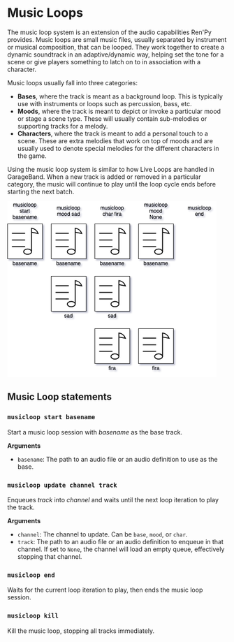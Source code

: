 # Music Loops

The music loop system is an extension of the audio capabilities Ren'Py provides. Music loops are small music files, usually separated by instrument or musical composition, that can be looped. They work together to create a dynamic soundtrack in an adaptive/dynamic way, helping set the tone for a scene or give players something to latch on to in association with a character.

Music loops usually fall into three categories:

- **Bases**, where the track is meant as a background loop. This is typically use with instruments or loops such as percussion, bass, etc.
- **Moods**, where the track is meant to depict or invoke a particular mood or stage a scene type. These will usually contain sub-melodies or supporting tracks for a melody.
- **Characters**, where the track is meant to add a personal touch to a scene. These are extra melodies that work on top of moods and are usually used to denote special melodies for the different characters in the game.

Using the music loop system is similar to how Live Loops are handled in GarageBand. When a new track is added or removed in a particular category, the music will continue to play until the loop cycle ends before starting the next batch.

![Music loop system](img_mloop.png)

## Music Loop statements

### `musicloop start basename`

Start a music loop session with _basename_ as the base track.

**Arguments**

- `basename`: The path to an audio file or an audio definition to use as the base.

### `musicloop update channel track`

Enqueues _track_ into _channel_ and waits until the next loop iteration to play the track.

**Arguments**

- `channel`: The channel to update. Can be `base`, `mood`, or `char`.
- `track`: The path to an audio file or an audio definition to enqueue in that channel. If set to `None`, the channel will load an empty queue, effectively stopping that channel.

### `musicloop end`

Waits for the current loop iteration to play, then ends the music loop session.

### `musicloop kill`

Kill the music loop, stopping all tracks immediately.
